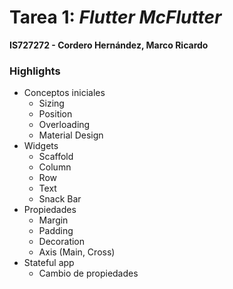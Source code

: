 # Tarea 1: _Flutter McFlutter_
**IS727272 - Cordero Hernández, Marco Ricardo**

### Highlights
* Conceptos iniciales
    * Sizing
    * Position
    * Overloading
    * Material Design
* Widgets
    * Scaffold
    * Column
    * Row
    * Text
    * Snack Bar
* Propiedades
    * Margin
    * Padding
    * Decoration
    * Axis (Main, Cross)
* Stateful app
    * Cambio de propiedades